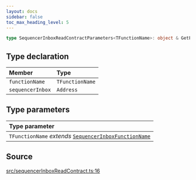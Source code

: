 ```yaml
---
layout: docs
sidebar: false
toc_max_heading_level: 5
---
```


```ts
type SequencerInboxReadContractParameters<TFunctionName>: object & GetFunctionArgs<SequencerInboxAbi, TFunctionName>;
```

## Type declaration

| Member | Type |
| :------ | :------ |
| `functionName` | `TFunctionName` |
| `sequencerInbox` | `Address` |

## Type parameters

| Type parameter |
| :------ |
| `TFunctionName` *extends* [`SequencerInboxFunctionName`](../../sequencerInboxPrepareTransactionRequest/type-aliases/SequencerInboxFunctionName.md) |

## Source

[src/sequencerInboxReadContract.ts:16](https://github.com/OffchainLabs/arbitrum-orbit-sdk/blob/27c24d61cdc7e62a81af29bd04f39d5a3549ecb3/src/sequencerInboxReadContract.ts#L16)
